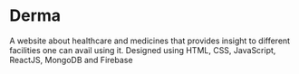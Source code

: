 # Derma
A website about healthcare and medicines that provides insight to different facilities one can avail using it.
Designed using HTML, CSS, JavaScript, ReactJS, MongoDB and Firebase
